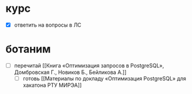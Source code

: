 # курс
- [x] ответить на вопросы в ЛС
# ботаним
- [ ] перечитай [[Книга «Оптимизация запросов в PostgreSQL», Домбровская Г., Новиков Б., Бейликова А.]]
	- [ ] готовь [[Материалы по докладу «Оптимизация PostgreSQL» для хакатона РТУ МИРЭА]]
